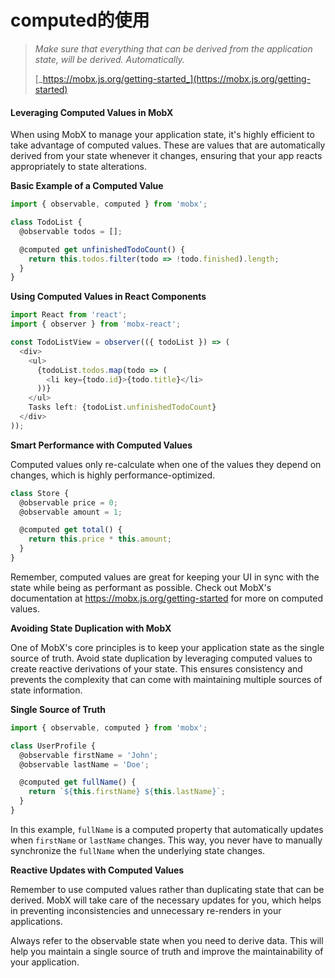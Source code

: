 # computed的使用

> _Make sure that everything that can be derived from the application state, will be derived. Automatically._
>
> [_https://mobx.js.org/getting-started_](https://mobx.js.org/getting-started)

#### Leveraging Computed Values in MobX

When using MobX to manage your application state, it's highly efficient to take advantage of computed values. These are values that are automatically derived from your state whenever it changes, ensuring that your app reacts appropriately to state alterations.

**Basic Example of a Computed Value**

```javascript
import { observable, computed } from 'mobx';

class TodoList {
  @observable todos = [];

  @computed get unfinishedTodoCount() {
    return this.todos.filter(todo => !todo.finished).length;
  }
}
```

**Using Computed Values in React Components**

```javascript
import React from 'react';
import { observer } from 'mobx-react';

const TodoListView = observer(({ todoList }) => (
  <div>
    <ul>
      {todoList.todos.map(todo => (
        <li key={todo.id}>{todo.title}</li>
      ))}
    </ul>
    Tasks left: {todoList.unfinishedTodoCount}
  </div>
));
```

**Smart Performance with Computed Values**

Computed values only re-calculate when one of the values they depend on changes, which is highly performance-optimized.

```javascript
class Store {
  @observable price = 0;
  @observable amount = 1;

  @computed get total() {
    return this.price * this.amount;
  }
}
```

Remember, computed values are great for keeping your UI in sync with the state while being as performant as possible. Check out MobX's documentation at https://mobx.js.org/getting-started for more on computed values.

**Avoiding State Duplication with MobX**

One of MobX's core principles is to keep your application state as the single source of truth. Avoid state duplication by leveraging computed values to create reactive derivations of your state. This ensures consistency and prevents the complexity that can come with maintaining multiple sources of state information.

**Single Source of Truth**

```javascript
import { observable, computed } from 'mobx';

class UserProfile {
  @observable firstName = 'John';
  @observable lastName = 'Doe';

  @computed get fullName() {
    return `${this.firstName} ${this.lastName}`;
  }
}
```

In this example, `fullName` is a computed property that automatically updates when `firstName` or `lastName` changes. This way, you never have to manually synchronize the `fullName` when the underlying state changes.

**Reactive Updates with Computed Values**

Remember to use computed values rather than duplicating state that can be derived. MobX will take care of the necessary updates for you, which helps in preventing inconsistencies and unnecessary re-renders in your applications.

Always refer to the observable state when you need to derive data. This will help you maintain a single source of truth and improve the maintainability of your application.
